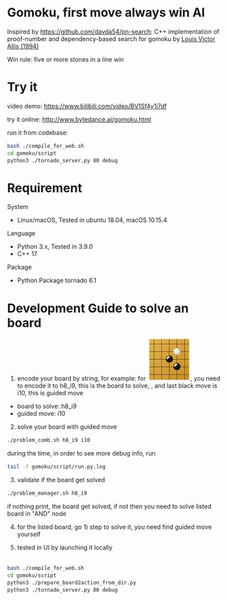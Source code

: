 # Gomoku, first move always win AI 
Inspired by https://github.com/davda54/pn-search: C++ implementation of proof-number and dependency-based search for gomoku by [Louis Victor Allis (1994)](http://fragrieu.free.fr/SearchingForSolutions.pdf)

Win rule: five or more stones in a line win

# Try it 
video demo: https://www.bilibili.com/video/BV1Sf4y1i7df

try it online: http://www.bytedance.ai/gomoku.html

run it from codebase: 
```bash
bash ./compile_for_web.sh
cd gomoku/script
python3 ./tornado_server.py 80 debug
```


# Requirement
System
- Linux/macOS, Tested in ubuntu 18.04, macOS 10.15.4

Language
- Python 3.x, Tested in 3.9.0
- C++ 17

Package
- Python Package tornado 6.1

# Development Guide to solve an board
1. encode your board by string,
for example: for ![](./opennings/pu_yue.png), you need to encode it to h8_i9, 
this is the board to solve,
, and last black move is i10, this is guided move
- board to solve: h8_i9
- guided move: i10

2. solve your board with guided move
```bash
./problem_comb.sh h8_i9 i10
```

during the time, in order to see more debug info, run
```bash
tail -f gomoku/script/run.py.log
```


3. validate if the board get solved
```bash
./problem_manager.sh h8_i9
```
if nothing print, the board get solved, if not then you need to solve
listed board in "AND" node

4. for the listed board, go 1) step to solve it, you need find guided move yourself

5. tested in UI by launching it locally
```bash

bash ./compile_for_web.sh
cd gomoku/script
python3 ./prepare_board2action_from_dir.py
python3 ./tornado_server.py 80 debug
```